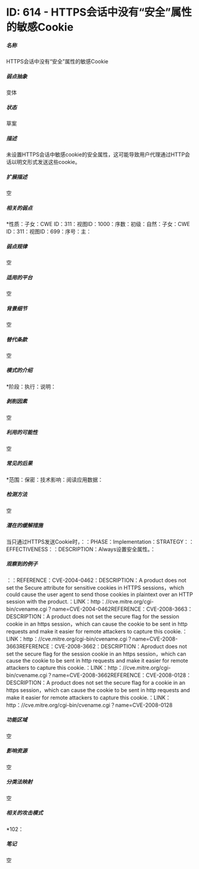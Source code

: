 # ID: 614 - HTTPS会话中没有“安全”属性的敏感Cookie
<h5>名称</h5>HTTPS会话中没有“安全”属性的敏感Cookie
<h5>弱点抽象</h5>变体
<h5>状态</h5>草案
<h5>描述</h5>未设置HTTPS会话中敏感cookie的安全属性，这可能导致用户代理通过HTTP会话以明文形式发送这些cookie。
<h5>扩展描述</h5>空
<h5>相关的弱点</h5>*性质：子女：CWE ID：311：视图ID：1000：序数：初级：自然：子女：CWE ID：311：视图ID：699：序号：主：
<h5>弱点规律</h5>空
<h5>适用的平台</h5>空
<h5>背景细节</h5>空
<h5>替代条款</h5>空
<h5>模式的介绍</h5>*阶段：执行：说明：
<h5>剥削因素</h5>空
<h5>利用的可能性</h5>空
<h5>常见的后果</h5>*范围：保密：技术影响：阅读应用数据：
<h5>检测方法</h5>空
<h5>潜在的缓解措施</h5>当只通过HTTPS发送Cookie时，：：PHASE：Implementation：STRATEGY：：EFFECTIVENESS：：DESCRIPTION：Always设置安全属性。：
<h5>观察到的例子</h5>：：REFERENCE：CVE-2004-0462：DESCRIPTION：A product does not set the Secure attribute for sensitive cookies in HTTPS sessions，which could cause the user agent to send those cookies in plaintext over an HTTP session with the product.：LINK：http：//cve.mitre.org/cgi-bin/cvename.cgi？name=CVE-2004-0462REFERENCE：CVE-2008-3663：DESCRIPTION：A product does not set the secure flag for the session cookie in an https session，which can cause the cookie to be sent in http requests and make it easier for remote attackers to capture this cookie.：LINK：http：//cve.mitre.org/cgi-bin/cvename.cgi？name=CVE-2008-3663REFERENCE：CVE-2008-3662：DESCRIPTION：Aproduct does not set the secure flag for the session cookie in an https session，which can cause the cookie to be sent in http requests and make it easier for remote attackers to capture this cookie.：LINK：http：//cve.mitre.org/cgi-bin/cvename.cgi？name=CVE-2008-3662REFERENCE：CVE-2008-0128：DESCRIPTION：A product does not set the secure flag for a cookie in an https session，which can cause the cookie to be sent in http requests and make it easier for remote attackers to capture this cookie.：LINK：http：//cve.mitre.org/cgi-bin/cvename.cgi？name=CVE-2008-0128
<h5>功能区域</h5>空
<h5>影响资源</h5>空
<h5>分类法映射</h5>空
<h5>相关的攻击模式</h5>*102：
<h5>笔记</h5>空

